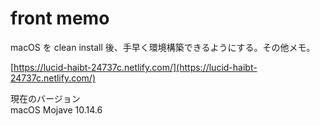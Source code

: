 # front memo

macOS を clean install 後、手早く環境構築できるようにする。その他メモ。

[https://lucid-haibt-24737c.netlify.com/](https://lucid-haibt-24737c.netlify.com/)

現在のバージョン  
macOS Mojave 10.14.6
